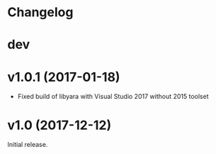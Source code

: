 # Changelog

# dev

# v1.0.1 (2017-01-18)

* Fixed build of libyara with Visual Studio 2017 without 2015 toolset

# v1.0 (2017-12-12)

Initial release.
